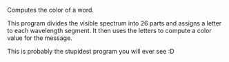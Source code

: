 Computes the color of a word.

This program divides the visible spectrum into 26 parts and assigns a letter to each wavelength segment. It then uses the letters to compute a color value for the message.

This is probably the stupidest program you will ever see :D
